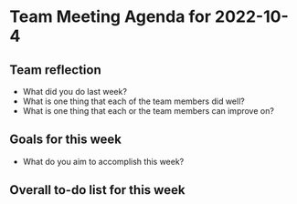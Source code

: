 # Team Meeting Agenda for 2022-10-4

## Team reflection
- What did you do last week?
- What is one thing that each of the team members did well?
- What is one thing that each or the team members can improve on?

## Goals for this week
- What do you aim to accomplish this week?

## Overall to-do list for this week

